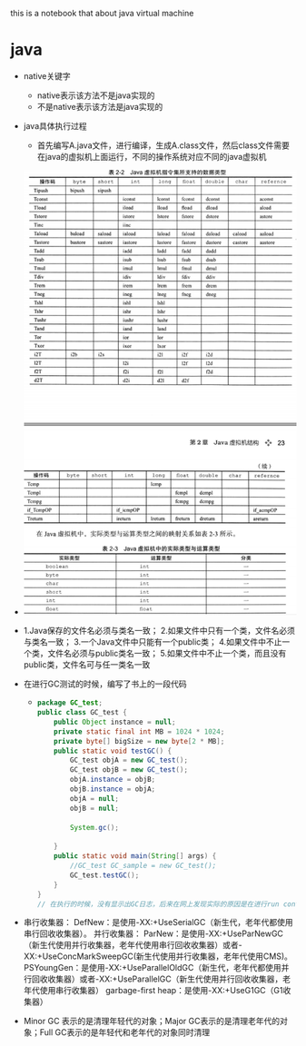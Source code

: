 this is a notebook that about java virtual machine



# java 

* native关键字
  * native表示该方法不是java实现的
  * 不是native表示该方法是java实现的

* java具体执行过程
  * 首先编写A.java文件，进行编译，生成A.class文件，然后class文件需要在java的虚拟机上面运行，不同的操作系统对应不同的java虚拟机

* ![1552641541267](https://github.com/lemon34/note/blob/master/java/screenshot/1552641541267.png)

* 1.Java保存的文件名必须与类名一致； 2.如果文件中只有一个类，文件名必须与类名一致； 3.一个Java文件中只能有一个public类； 4.如果文件中不止一个类，文件名必须与public类名一致； 5.如果文件中不止一个类，而且没有public类，文件名可与任一类名一致 

* 在进行GC测试的时候，编写了书上的一段代码

  * ```java
    package GC_test;
    public class GC_test {
        public Object instance = null;
        private static final int MB = 1024 * 1024;
        private byte[] bigSize = new byte[2 * MB];
        public static void testGC() {
            GC_test objA = new GC_test();
            GC_test objB = new GC_test();
            objA.instance = objB;
            objB.instance = objA;
            objA = null;
            objB = null;
    
            System.gc();
    
        }
        public static void main(String[] args) {
            //GC_test GC_sample = new GC_test();
            GC_test.testGC();
        }
    }
    // 在执行的时候，没有显示出GC日志，后来在网上发现实际的原因是在进行run configuration的时候，需要在VM option中间进行设置，添加变异选项-XX:PrintGCDetails
    ```

* 串行收集器： DefNew：是使用-XX:+UseSerialGC（新生代，老年代都使用串行回收收集器）。 并行收集器： ParNew：是使用-XX:+UseParNewGC（新生代使用并行收集器，老年代使用串行回收收集器）或者-XX:+UseConcMarkSweepGC(新生代使用并行收集器，老年代使用CMS)。 PSYoungGen：是使用-XX:+UseParallelOldGC（新生代，老年代都使用并行回收收集器）或者-XX:+UseParallelGC（新生代使用并行回收收集器，老年代使用串行收集器） garbage-first heap：是使用-XX:+UseG1GC（G1收集器） 

* Minor GC 表示的是清理年轻代的对象；Major GC表示的是清理老年代的对象；Full GC表示的是年轻代和老年代的对象同时清理